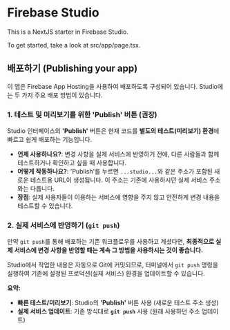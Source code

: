 # Firebase Studio

This is a NextJS starter in Firebase Studio.

To get started, take a look at src/app/page.tsx.

## 배포하기 (Publishing your app)

이 앱은 Firebase App Hosting을 사용하여 배포하도록 구성되어 있습니다. Studio에는 두 가지 주요 배포 방법이 있습니다.

### 1. 테스트 및 미리보기를 위한 'Publish' 버튼 (권장)

Studio 인터페이스의 **'Publish'** 버튼은 현재 코드를 **별도의 테스트(미리보기) 환경**에 빠르고 쉽게 배포하는 기능입니다.

*   **언제 사용하나요?**: 변경 사항을 실제 서비스에 반영하기 전에, 다른 사람들과 함께 테스트하거나 확인하고 싶을 때 사용합니다.
*   **어떻게 작동하나요?**: 'Publish'를 누르면 `...studio...`와 같은 주소가 포함된 새로운 테스트용 URL이 생성됩니다. 이 주소는 기존에 사용하시던 실제 서비스 주소와는 다릅니다.
*   **장점**: 실제 사용자들이 이용하는 서비스에 영향을 주지 않고 안전하게 변경 내용을 테스트할 수 있습니다.

### 2. 실제 서비스에 반영하기 (`git push`)

만약 `git push`를 통해 배포하는 기존 워크플로우를 사용하고 계셨다면, **최종적으로 실제 서비스에 변경 사항을 반영할 때는 계속 그 방법을 사용하시는 것이 좋습니다.**

Studio에서 작업한 내용은 자동으로 Git에 커밋되므로, 터미널에서 `git push` 명령을 실행하여 기존에 설정된 프로덕션(실제 서비스) 환경을 업데이트할 수 있습니다.

**요약:**
*   **빠른 테스트/미리보기**: Studio의 **'Publish'** 버튼 사용 (새로운 테스트 주소 생성)
*   **실제 서비스 업데이트**: 기존 방식대로 **`git push`** 사용 (원래 사용하던 주소 업데이트)
